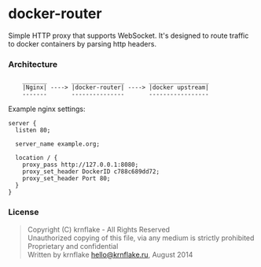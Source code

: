 docker-router
=======

Simple HTTP proxy that supports WebSocket. It's designed to route traffic to docker containers by parsing http headers.

### Architecture

```
    _______       _______________       _________________
    |Nginx| ----> |docker-router| ----> |docker upstream|
    -------       ---------------       -----------------
```

Example nginx settings:

```
server {
  listen 80;

  server_name example.org;

  location / {
    proxy_pass http://127.0.0.1:8080;
    proxy_set_header DockerID c788c689dd72;
    proxy_set_header Port 80;
  }
}
```

### License

>Copyright (C) krnflake - All Rights Reserved  
>Unauthorized copying of this file, via any medium is strictly prohibited  
>Proprietary and confidential  
>Written by krnflake <hello@krnflake.ru>, August 2014
